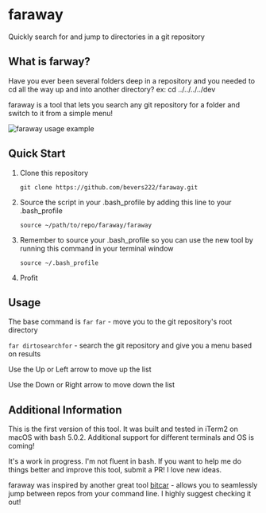 # faraway
Quickly search for and jump to directories in a git repository


## What is farway?
Have you ever been several folders deep in a repository and you needed to cd all the way up and into another directory? ex: cd ../../../../dev

faraway is a tool that lets you search any git repository for a folder and switch to it from a simple menu!

![faraway usage example](https://media.giphy.com/media/3WuUgO2KjUlL0QHrJo/giphy.gif)

## Quick Start
1. Clone this repository

    `git clone https://github.com/bevers222/faraway.git`
2. Source the script in your .bash_profile by adding this line to your .bash_profile

    `source ~/path/to/repo/faraway/faraway`

3. Remember to source your .bash_profile so you can use the new tool by running this command in your terminal window

    `source ~/.bash_profile`
4. Profit

## Usage
The base command is `far`
`far` - move you to the git repository's root directory

`far dirtosearchfor` - search the git repository and give you a menu based on results

Use the Up or Left arrow to move up the list

Use the Down or Right arrow to move down the list

## Additional Information
This is the first version of this tool. It was built and tested in iTerm2 on macOS with bash 5.0.2. Additional support for different terminals and OS is coming! 

It's a work in progress. I'm not fluent in bash. If you want to help me do things better and improve this tool, submit a PR! I love new ideas.

faraway was inspired by another great tool [bitcar](https://github.com/carsdotcom/bitcar) - allows you to seamlessly jump between repos from your command line. I highly suggest checking it out!

    
